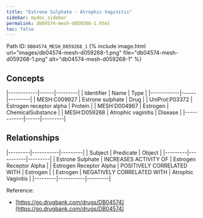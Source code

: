 ```yaml
---
title: "Estrone Sulphate - Atrophic Vaginitis"
sidebar: mydoc_sidebar
permalink: db04574-mesh-d059268-1.html
toc: false 
---
```



Path ID: `DB04574_MESH_D059268_1`
{% include image.html url="images/db04574-mesh-d059268-1.png" file="db04574-mesh-d059268-1.png" alt="db04574-mesh-d059268-1" %}

## Concepts

|------------|------|---------|
| Identifier | Name | Type    |
|------------|------|---------|
| MESH:C009927 | Estrone sulphate | Drug |
| UniProt:P03372 | Estrogen receptor alpha | Protein |
| MESH:D004967 | Estrogen | ChemicalSubstance |
| MESH:D059268 | Atrophic vaginitis | Disease |
|------------|------|---------|

## Relationships

|---------|-----------|---------|
| Subject | Predicate | Object  |
|---------|-----------|---------|
| Estrone Sulphate | INCREASES ACTIVITY OF | Estrogen Receptor Alpha |
| Estrogen Receptor Alpha | POSITIVELY CORRELATED WITH | Estrogen |
| Estrogen | NEGATIVELY CORRELATED WITH | Atrophic Vaginitis |
|---------|-----------|---------|

Reference: 
  - [https://go.drugbank.com/drugs/DB04574](https://go.drugbank.com/drugs/DB04574)

